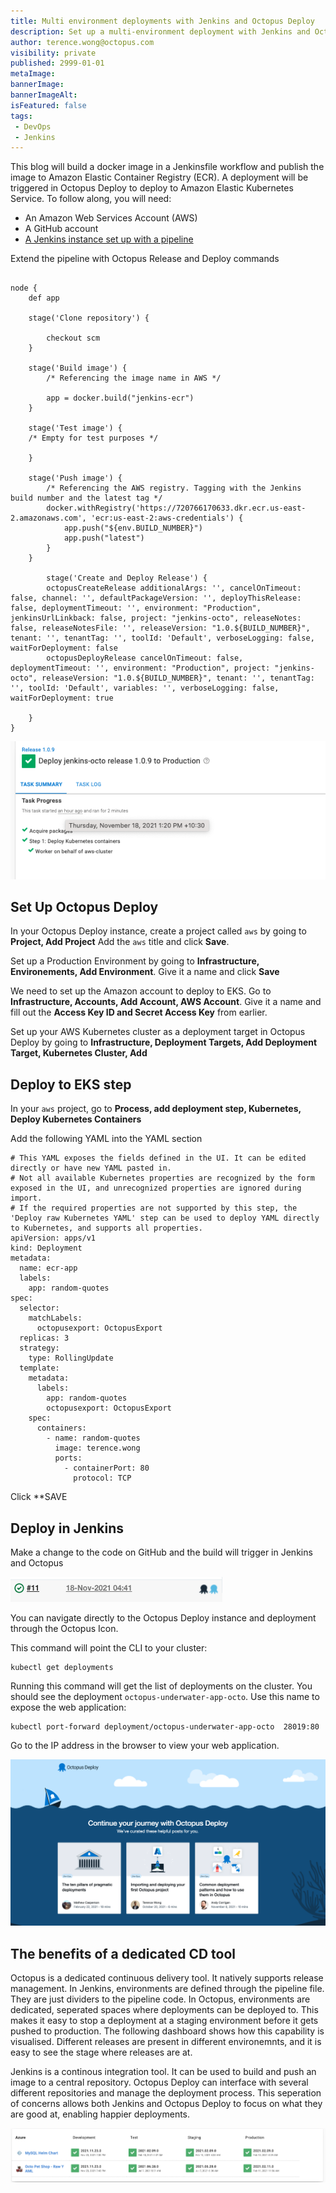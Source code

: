 ```yaml
---
title: Multi environment deployments with Jenkins and Octopus Deploy
description: Set up a multi-environment deployment with Jenkins and Octopus Deploy
author: terence.wong@octopus.com
visibility: private
published: 2999-01-01
metaImage: 
bannerImage: 
bannerImageAlt: 
isFeatured: false
tags:
 - DevOps
 - Jenkins
---
```



This blog will build a docker image in a Jenkinsfile workflow and publish the image to Amazon Elastic Container Registry (ECR). A deployment will be triggered in Octopus Deploy to deploy to Amazon Elastic Kubernetes Service. To follow along, you will need:

- An Amazon Web Services Account (AWS)
- A GitHub account
- [A Jenkins instance set up with a pipeline](https://github.com/OctopusDeploy/blog/blob/2022-q1/blog/2022-q1/jenkins-docker-ecr/index.md)

Extend the pipeline with Octopus Release and Deploy commands

```

node {
    def app

    stage('Clone repository') {

        checkout scm
    }

    stage('Build image') {
        /* Referencing the image name in AWS */

        app = docker.build("jenkins-ecr")
    }
    
    stage('Test image') {
    /* Empty for test purposes */

    }

    stage('Push image') {
        /* Referencing the AWS registry. Tagging with the Jenkins build number and the latest tag */
        docker.withRegistry('https://720766170633.dkr.ecr.us-east-2.amazonaws.com', 'ecr:us-east-2:aws-credentials') {
            app.push("${env.BUILD_NUMBER}")
            app.push("latest")
        }
    }
    
        stage('Create and Deploy Release') {
        octopusCreateRelease additionalArgs: '', cancelOnTimeout: false, channel: '', defaultPackageVersion: '', deployThisRelease: false, deploymentTimeout: '', environment: "Production", jenkinsUrlLinkback: false, project: "jenkins-octo", releaseNotes: false, releaseNotesFile: '', releaseVersion: "1.0.${BUILD_NUMBER}", tenant: '', tenantTag: '', toolId: 'Default', verboseLogging: false, waitForDeployment: false
        octopusDeployRelease cancelOnTimeout: false, deploymentTimeout: '', environment: "Production", project: "jenkins-octo", releaseVersion: "1.0.${BUILD_NUMBER}", tenant: '', tenantTag: '', toolId: 'Default', variables: '', verboseLogging: false, waitForDeployment: true
            
    }
}

```



![Octopus Success](octopus-success.png)


## Set Up Octopus Deploy

In your Octopus Deploy instance, create a project called `aws` by going to **Project, Add Project** Add the `aws` title and click **Save**.

Set up a Production Environment by going to **Infrastructure, Environements, Add Environment**. Give it a name and click **Save**

We need to set up the Amazon account to deploy to EKS. Go to **Infrastructure, Accounts, Add Account, AWS Account**. Give it a name and fill out the **Access Key ID and Secret Access Key** from earlier.

Set up your AWS Kubernetes cluster as a deployment target in Octopus Deploy by going to **Infrastructure, Deployment Targets, Add Deployment Target, Kubernetes Cluster, Add**


## Deploy to EKS step

In your `aws` project, go to **Process, add deployment step, Kubernetes, Deploy Kubernetes Containers**

Add the following YAML into the YAML section

```
# This YAML exposes the fields defined in the UI. It can be edited directly or have new YAML pasted in.
# Not all available Kubernetes properties are recognized by the form exposed in the UI, and unrecognized properties are ignored during import.
# If the required properties are not supported by this step, the 'Deploy raw Kubernetes YAML' step can be used to deploy YAML directly to Kubernetes, and supports all properties.
apiVersion: apps/v1
kind: Deployment
metadata:
  name: ecr-app
  labels:
    app: random-quotes
spec:
  selector:
    matchLabels:
      octopusexport: OctopusExport
  replicas: 3
  strategy:
    type: RollingUpdate
  template:
    metadata:
      labels:
        app: random-quotes
        octopusexport: OctopusExport
    spec:
      containers:
        - name: random-quotes
          image: terence.wong
          ports:
            - containerPort: 80
              protocol: TCP

```

Click **SAVE

## Deploy in Jenkins


Make a change to the code on GitHub and the build will trigger in Jenkins and Octopus

![Jenkins Octopus Icon](jenkins-octo-icon.png "Jenkins Octopus Icon")

You can navigate directly to the Octopus Deploy instance and deployment through the Octopus Icon.


This command will point the CLI to your cluster:

    kubectl get deployments

Running this command will get the list of deployments on the cluster. You should see the deployment `octopus-underwater-app-octo`. Use this name to expose the web application:

    kubectl port-forward deployment/octopus-underwater-app-octo  28019:80
    
Go to the IP address in the browser to view your web application.

![Octopus Underwater App](octopus-underwater-app.png)


## The benefits of a dedicated CD tool

Octopus is a dedicated continuous delivery tool. It natively supports release management. In Jenkins, environments are defined through the pipeline file. They are just dividers to the pipeline code. In Octopus, environments are dedicated, seperated spaces where deployments can be deployed to. This makes it easy to stop a deployment at a staging environment before it gets pushed to production. The following dashboard shows how this capability is visualised. Different releases are present in different environemnts, and it is easy to see the stage where releases are at.

Jenkins is a continous integration tool. It can be used to build and push an image to a central repository. Octopus Deploy can interface with several different repositories and manage the deployment process. This seperation of concerns allows both Jenkins and Octopus Deploy to focus on what they are good at, enabling happier deployments.



![Release Management](release-management.png "Release Management")